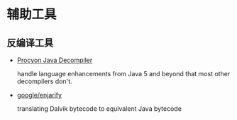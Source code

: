 # 辅助工具

## 反编译工具
* [Procyon Java Decompiler](https://bitbucket.org/mstrobel/procyon/wiki/Java%20Decompiler) 
  
  handle language enhancements from Java 5 and beyond that most other decompilers don't.
* [google/enjarify](https://github.com/google/enjarify)
  
  translating Dalvik bytecode to equivalent Java bytecode